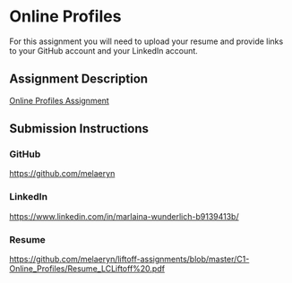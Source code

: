 # Online Profiles
For this assignment you will need to upload your resume and provide links to your GitHub account and your LinkedIn account.

## Assignment Description
[Online Profiles Assignment](https://education.launchcode.org/liftoff/modules/assignments/online-profiles)

## Submission Instructions
 
### GitHub
https://github.com/melaeryn
 
### LinkedIn
https://www.linkedin.com/in/marlaina-wunderlich-b9139413b/

### Resume
https://github.com/melaeryn/liftoff-assignments/blob/master/C1-Online_Profiles/Resume_LCLiftoff%20.pdf
